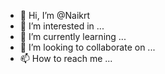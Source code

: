 - 👋 Hi, I’m @Naikrt
- 👀 I’m interested in ...
- 🌱 I’m currently learning ...
- 💞️ I’m looking to collaborate on ...
- 📫 How to reach me ...

<!---
Naikrt/Naikrt is a ✨ special ✨ repository because its `README.md` (this file) appears on your GitHub profile.
You can click the Preview link to take a look at your changes.
--->
